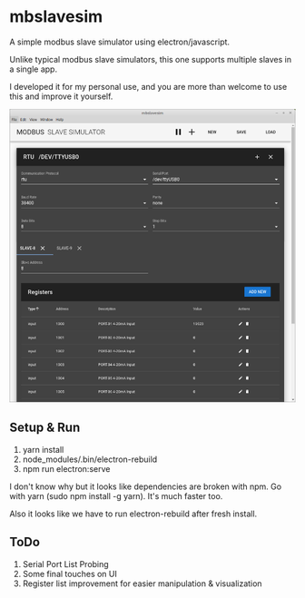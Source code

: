 # mbslavesim

A simple modbus slave simulator using electron/javascript.

Unlike typical modbus slave simulators, this one supports multiple slaves in a single app.

I developed it for my personal use, and you are more than welcome to use this and improve it yourself.

![Screen Shot](docs/demo.png "demo screen shot")

## Setup & Run
1. yarn install
2. node_modules/.bin/electron-rebuild
3. npm run electron:serve

I don't know why but it looks like dependencies are broken with npm.
Go with yarn (sudo npm install -g yarn). It's much faster too.

Also it looks like we have to run electron-rebuild after fresh install.

## ToDo
1. Serial Port List Probing
2. Some final touches on UI
3. Register list improvement for easier manipulation & visualization
